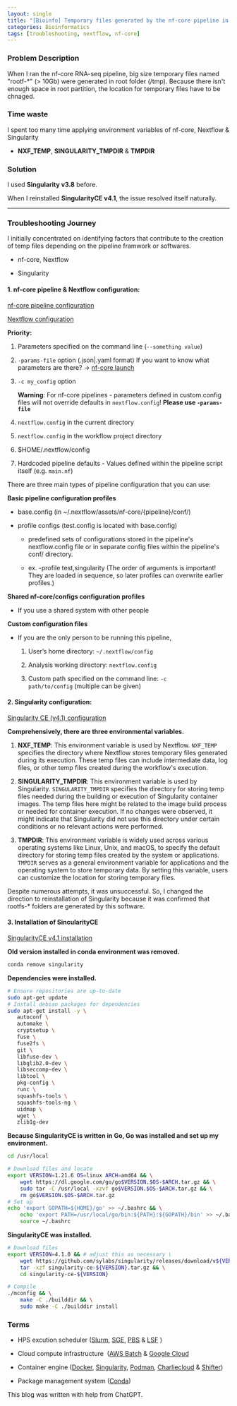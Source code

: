 ```yaml
---
layout: single
title: "[Bioinfo] Temporary files generated by the nf-core pipeline in root folder"
categories: Bioinformatics
tags: [troubleshooting, nextflow, nf-core]
---
```


### Problem Description

When I ran the nf-core RNA-seq pipeline, big size temporary files named "rootf-*" (> 10Gb) were generated in root folder (/tmp). Because there isn't enough space in root partition, the location for temporary files have to be chnaged.

### Time waste

I spent too many time applying environment variables of nf-core, Nextflow & Singularity

- **NXF_TEMP**, **SINGULARITY_TMPDIR** & **TMPDIR**

### Solution

I used **Singularity v3.8** before.

When I reinstalled **SingularityCE v4.1**, the issue resolved itself naturally.

---

### Troubleshooting Journey

I initially concentrated on identifying factors that contribute to the creation of temp files depending on the pipeline framwork or softwares.

- nf-core, Nextflow

- Singularity

#### 1. nf-core pipeline & Nextflow configuration:

[nf-core pipeline configuration](https://nf-co.re/docs/usage/configuration)

[Nextflow configuration](https://www.nextflow.io/docs/latest/config.html)

**Priority:**

1. Parameters specified on the command line (`--something value`)

2. `-params-file` option (.json|.yaml format)
   If you want to know what parameters are there? → [nf-core launch](https://oldsite.nf-co.re/launch)

3. `-c my_config` option
   
   **Warning**: For nf-core pipelines - parameters defined in custom.config files will not override defaults in `nextflow.config`! **Please use `-params-file`**

4. `nextflow.config` in the current directory

5. `nextflow.config` in the workflow project directory

6. $HOME/.nextflow/config

7. Hardcoded pipeline defaults - Values defined within the pipeline script itself (e.g. `main.nf`)

There are three main types of pipeline configuration that you can use:

**Basic pipeline configuration profiles**

- base.config (in ~/.nextflow/assets/nf-core/{pipeline}/conf/)

- profile configs (test.config is located with base.config)
  
  - predefined sets of configurations stored in the pipeline's nextflow.config file or in separate config files within the pipeline's conf/ directory.
  
  - ex. -profile test,singularity (The order of arguments is important! They are loaded in sequence, so later profiles can overwrite earlier profiles.)

**Shared nf-core/configs configuration profiles**

- If you use a shared system with other people

**Custom configuration files**

- If you are the only person to be running this pipeline,
  
  1. User’s home directory: `~/.nextflow/config`
  
  2. Analysis working directory: `nextflow.config`
  
  3. Custom path specified on the command line: `-c path/to/config` (multiple can be given)

#### 2. Singularity configuration:

[Singularity CE (v4.1) configuration](https://docs.sylabs.io/guides/4.1/admin-guide/configfiles.html)

**Comprehensively, there are three environmental variables.**

1. **NXF_TEMP**: This environment variable is used by Nextflow. `NXF_TEMP` specifies the directory where Nextflow stores temporary files generated during its execution. These temp files can include intermediate data, log files, or other temp files created during the workflow's execution.

2. **SINGULARITY_TMPDIR**: This environment variable is used by Singularity. `SINGULARITY_TMPDIR` specifies the directory for storing temp files needed during the building or execution of Singularity container images. The temp files here might be related to the image build process or needed for container execution. If no changes were observed, it might indicate that Singularity did not use this directory under certain conditions or no relevant actions were performed.

3. **TMPDIR**: This environment variable is widely used across various operating systems like Linux, Unix, and macOS, to specify the default directory for storing temp files created by the system or applications. `TMPDIR` serves as a general environment variable for applications and the operating system to store temporary data. By setting this variable, users can customize the location for storing temporary files.

Despite numerous attempts, it was unsuccessful. So, I changed the direction to reinstallation of Singularity because it was confirmed that rootfs-* folders are generated by this software.

#### 3. Installation of SincularityCE

[SingularityCE v4.1 installation](https://docs.sylabs.io/guides/4.1/admin-guide/installation.html)

**Old version installed in conda environment was removed.**

```bash
conda remove singularity
```

**Dependencies were installed.**

```bash
# Ensure repositories are up-to-date
sudo apt-get update
# Install debian packages for dependencies
sudo apt-get install -y \
   autoconf \
   automake \
   cryptsetup \
   fuse \
   fuse2fs \
   git \
   libfuse-dev \
   libglib2.0-dev \
   libseccomp-dev \
   libtool \
   pkg-config \
   runc \
   squashfs-tools \
   squashfs-tools-ng \
   uidmap \
   wget \
   zlib1g-dev
```

**Because SingularityCE is written in Go, Go was installed and set up my environment.**

```bash
cd /usr/local

# Download files and locate 
export VERSION=1.21.6 OS=linux ARCH=amd64 && \
    wget https://dl.google.com/go/go$VERSION.$OS-$ARCH.tar.gz && \
    sudo tar -C /usr/local -xzvf go$VERSION.$OS-$ARCH.tar.gz && \
    rm go$VERSION.$OS-$ARCH.tar.gz
# Set up 
echo 'export GOPATH=${HOME}/go' >> ~/.bashrc && \
    echo 'export PATH=/usr/local/go/bin:${PATH}:${GOPATH}/bin' >> ~/.bashrc && \
    source ~/.bashrc
```

**SingularityCE was installed.**

```bash
# Download files
export VERSION=4.1.0 && # adjust this as necessary \
    wget https://github.com/sylabs/singularity/releases/download/v${VERSION}/singularity-ce-${VERSION}.tar.gz && \
    tar -xzf singularity-ce-${VERSION}.tar.gz && \
    cd singularity-ce-${VERSION} 

# Compile
./mconfig && \
    make -C ./builddir && \
    sudo make -C ./builddir install
```

### Terms

- HPS excution scheduler ([Slurm](https://slurm.schedmd.com/quickstart.html), [SGE](https://docs.oracle.com/cd/E19680-01/html/821-1541/ciagcgha.html#scrolltoc), [PBS](https://www.openpbs.org/) & [LSF](https://www.ibm.com/support/knowledgecenter/en/SSWRJV_10.1.0/lsf_welcome/lsf_welcome.html) )

- Cloud compute infrastructure  ([AWS Batch](https://aws.amazon.com/batch/) & [Google Cloud](https://cloud.google.com/)

- Container engine ([Docker](https://www.docker.com/), [Singularity](https://sylabs.io/), [Podman](https://podman.io/), [Charliecloud](https://hpc.github.io/charliecloud/) & [Shifter](https://www.nersc.gov/research-and-development/user-defined-images/))

- Package management system ([Conda](https://docs.conda.io/en/latest/))

This blog was written with help from ChatGPT.